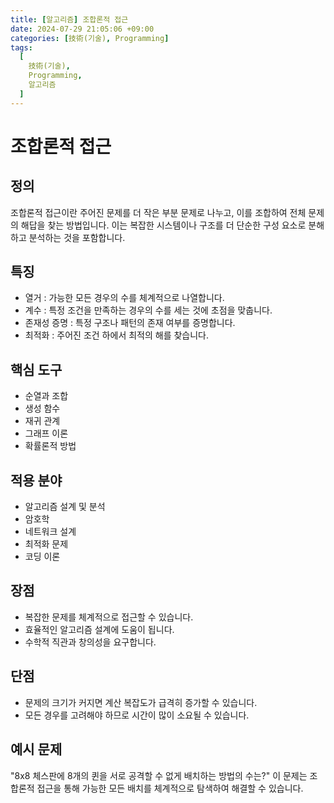```yaml
---
title: [알고리즘] 조합론적 접근
date: 2024-07-29 21:05:06 +09:00
categories: [技術(기술), Programming]
tags:
  [
    技術(기술),
    Programming,
    알고리즘
  ]
---
```

<!-- ko -->
# 조합론적 접근
## 정의
조합론적 접근이란 주어진 문제를 더 작은 부분 문제로 나누고, 이를 조합하여 전체 문제의 해답을 찾는 방법입니다. 이는 복잡한 시스템이나 구조를 더 단순한 구성 요소로 분해하고 분석하는 것을 포함합니다.

## 특징
- 열거 : 가능한 모든 경우의 수를 체계적으로 나열합니다.
- 계수 : 특정 조건을 만족하는 경우의 수를 세는 것에 초점을 맞춥니다.
- 존재성 증명 : 특정 구조나 패턴의 존재 여부를 증명합니다.
- 최적화 : 주어진 조건 하에서 최적의 해를 찾습니다.

## 핵심 도구
- 순열과 조합
- 생성 함수
- 재귀 관계
- 그래프 이론
- 확률론적 방법

## 적용 분야
- 알고리즘 설계 및 분석
- 암호학
- 네트워크 설계
- 최적화 문제
- 코딩 이론

## 장점
- 복잡한 문제를 체계적으로 접근할 수 있습니다.
- 효율적인 알고리즘 설계에 도움이 됩니다.
- 수학적 직관과 창의성을 요구합니다.

## 단점
- 문제의 크기가 커지면 계산 복잡도가 급격히 증가할 수 있습니다.
- 모든 경우를 고려해야 하므로 시간이 많이 소요될 수 있습니다.

## 예시 문제
"8x8 체스판에 8개의 퀸을 서로 공격할 수 없게 배치하는 방법의 수는?"
이 문제는 조합론적 접근을 통해 가능한 모든 배치를 체계적으로 탐색하여 해결할 수 있습니다.

<!-- endko -->
<!-- ja -->
<!-- endja -->